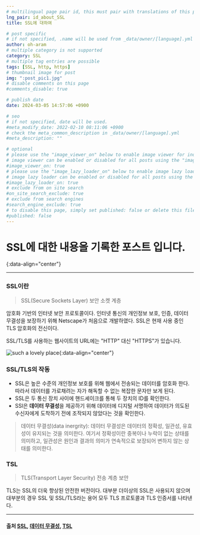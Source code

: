 ```yaml
---
# multilingual page pair id, this must pair with translations of this page. (This name must be unique)
lng_pair: id_about_SSL
title: SSL에 대하여

# post specific
# if not specified, .name will be used from _data/owner/[language].yml
author: oh-aram
# multiple category is not supported
category: SSL
# multiple tag entries are possible
tags: [SSL, http, https]
# thumbnail image for post
img: ":post_pic1.jpg"
# disable comments on this page
#comments_disable: true

# publish date
date: 2024-03-05 14:57:06 +0900

# seo
# if not specified, date will be used.
#meta_modify_date: 2022-02-10 08:11:06 +0900
# check the meta_common_description in _data/owner/[language].yml
#meta_description: ""

# optional
# please use the "image_viewer_on" below to enable image viewer for individual pages or posts (_posts/ or [language]/_posts folders).
# image viewer can be enabled or disabled for all posts using the "image_viewer_posts: true" setting in _data/conf/main.yml.
#image_viewer_on: true
# please use the "image_lazy_loader_on" below to enable image lazy loader for individual pages or posts (_posts/ or [language]/_posts folders).
# image lazy loader can be enabled or disabled for all posts using the "image_lazy_loader_posts: true" setting in _data/conf/main.yml.
#image_lazy_loader_on: true
# exclude from on site search
#on_site_search_exclude: true
# exclude from search engines
#search_engine_exclude: true
# to disable this page, simply set published: false or delete this file
#published: false
---
```


<!-- outline-start -->

<!-- outline-end -->

# SSL에 대한 내용을 기록한 포스트 입니다.
{:data-align="center"}

***

### SSL이란

>SSL(Secure Sockets Layer) 보안 소켓 계층

암호화 기반의 인터넷 보안 프로토콜이다. 인터넷 통신의 개인정보 보호, 인증, 데이터 무결성을 보장하기 위해 Netscape가 처음으로 개발하였다.
SSL은 현재 사용 중인 TLS 암호화의 전신이다.

SSL/TLS를 사용하는 웹사이트의 URL에는 "HTTP" 대신 "HTTPS"가 있습니다.

![such a lovely place](:http-vs-https.svg){:data-align="center"}

### SSL/TLS의 작동

- SSL은 높은 수준의 개인정보 보호를 위해 웹에서 전송되는 데이터를 암호화 한다. 따라서 데이터를 가로채려는 자가 해독할 수 없는 복잡한 문자만 보게 된다.
- SSL은 두 통신 장치 사이에 핸드셰이크를 통해 두 장치의 ID를 확인한다.
- SSl은 **데이터 무결성**을 제공하기 위해 데이터에 디지털 서명하여 데이터가 의도된 수신자에게 도착하기 전에 조작되지 않았다는 것을 확인한다.

> 데이터 무결성(data inergrity): 데이터 무결성은 데이터의 정확성, 일관성, 유효성이 유지되는 것을 의미한다.
> 여기서 정확성이란 중복이나 누락이 없는 상태를 의미하고, 일관성은 원인과 결과의 의미가 연속적으로 보장되어 변하지 않는 상태를 의미한다.

### TSL

> TLS(Transport Layer Security) 전송 계층 보안

TLS는 SSL의 더욱 향상된 안전한 버전이다. 대부분 더이상의 SSL은 사용되지 않으며 대부분의 경우 SSL 및 SSL/TLS라는 용어 모두 TLS 프로토콜과 TLS 인증서를 나타낸다.

***
#### 출처 [SSL](https://www.cloudflare.com/ko-kr/learning/ssl/what-is-ssl/), [데이터 무결성](https://cocoon1787.tistory.com/778), [TSL](https://aws.amazon.com/ko/what-is/ssl-certificate/)

